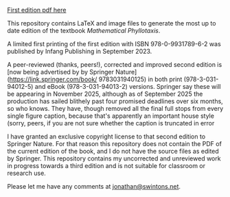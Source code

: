 [First edition pdf here](https://github.com/js229/MathematicalPhyllotaxis/releases/download/First-edition-corrected-v5.6/MP-56.pdf)


This repository contains LaTeX and image files to generate the most up to date edition of the textbook _Mathematical Phyllotaxis_. 

A limited first printing of the first edition with ISBN 978-0-9931789-6-2 was published by Infang Publishing in September 2023. 

A peer-reviewed (thanks, peers!), corrected and improved second edition is [now being advertised by by Springer Nature](https://link.springer.com/book/ 9783031940125)  in both print (978-3-031-94012-5) and eBook (978-3-031-94013-2) versions. Springer say these will be appearing in November 2025, although as of September 2025 the production has sailed blithely   past four promised deadlines over six months, so who knows. They have, though removed all the final full stops from every single figure caption, because that's apparently an important house style (sorry, peers, if you are not sure whether the caption is truncated in error 

I have granted an exclusive copyright license to that second edition to Springer Nature.  For that reason this repository does not contain the PDF of the current edition of the book, and I do not have the source files as edited by Springer. This repository contains my uncorrected and unreviewed work in progress towards a third edition and is not suitable for classroom or research use. 

Please let me have any comments at jonathan@swintons.net. 
